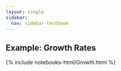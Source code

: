 ```yaml
---
layout: single
sidebar:
  nav: sidebar-textbook
---
```


Example: Growth Rates
---------------------

{% include notebooks-html/Growth.html %}
